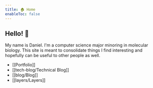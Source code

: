 ```yaml
---
title: 🏠 Home
enableToc: false
---
```

## Hello! 👋
My name is Daniel. I'm a computer science major minoring in molecular biology. This site is meant to consolidate things I find interesting and hopefully can be useful to other people as well. 

- [[Portfolio]]
- [[tech-blog/Technical Blog]]
- [[blog/Blog]]
- [[layers/Layers]]

